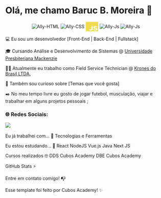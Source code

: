   <h1>Olá, me chamo Baruc B. Moreira 👋</h1>
  <div align="center" style="display: inline_block">
      <img
        align="center"
        alt="Ally-HTML"
        height="30"
        width="40"
        src="https://cdn.jsdelivr.net/gh/devicons/devicon/icons/html5/html5-plain.svg"
      />
      <img
        align="center"
        alt="Ally-CSS"
        height="30"
        width="40"
        src="https://cdn.jsdelivr.net/gh/devicons/devicon/icons/css3/css3-plain.svg"
      />
      <img
        align="center"
        alt="Ally-Js"
        height="30"
        width="40"
        src="https://raw.githubusercontent.com/devicons/devicon/master/icons/javascript/javascript-plain.svg"
      />
        <img 
      align="center"
      alt="Ally-Js"
      height="30"
      width="40"
      src="https://cdn.jsdelivr.net/gh/devicons/devicon/icons/typescript/typescript-plain.svg" />
       <img 
        align="center"
        alt="Ally-Js"
        height="30"
        width="40"
        src="https://cdn.jsdelivr.net/gh/devicons/devicon/icons/angularjs/angularjs-plain.svg" 
         />   
  </div>

💻 Eu sou um desenvolvedor [Front-End | Back-End | Fullstack]

🎓 Cursando Análise e Desenvolvimento de Sistemas @ [Universidade Presbiteriana Mackenzie](https://www.mackenzie.br/)

👩‍💻 Atualmente eu trabalho como Field Service Technician @ [Krones do Brasil LTDA.](https://www.krones.com/br-pt/index.php)

🔎 Também sou curioso sobre [Temas que você gosta]

✒️ No meu tempo livre eu gosto de jogar futebol, musculação, viajar e trabalhar em alguns projetos pessoais ;

<h3> 🌐 Redes Sociais: <br></h3>

<a href="https://www.linkedin.com/in/barucboracinimoreira/" target="_blank"><img src="https://img.shields.io/badge/-LinkedIn-%230077B5?style=for-the-badge&logo=linkedin&logoColor=white" target="_blank"></a>

Eu já trabalhei com... 🔧
Tecnologias e Ferramentas


Eu estou estudando... 🧩
React NodeJS Vue.js Java Next JS

Cursos realizados 🤓
DDS Cubos Academy DBE Cubos Academy

GitHub Stats ⚡
 
Entre em contato comigo! 📭
   
Esse template foi feito por Cubos Academy! ✨
<!--
**BarucBM/BarucBM** is a ✨ _special_ ✨ repository because its `README.md` (this file) appears on your GitHub profile.

Here are some ideas to get you started:

- 🔭 I’m currently working on ...
- 🌱 I’m currently learning ...
- 👯 I’m looking to collaborate on ...
- 🤔 I’m looking for help with ...
- 💬 Ask me about ...
- 📫 How to reach me: ...
- 😄 Pronouns: ...
- ⚡ Fun fact: ...
-->
